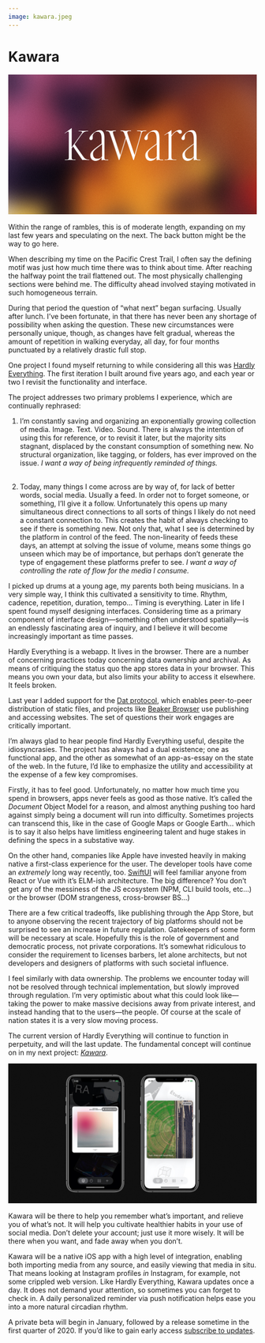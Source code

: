 ```yaml
---
image: kawara.jpeg
---
```


# Kawara

[![c:1/-1 r:56.25](kawara.jpeg)](https://kawara.app)

Within the range of rambles, this is of moderate length, expanding on my last few years and speculating on the next. The back button might be the way to go here.

When describing my time on the Pacific Crest Trail, I often say the defining motif was just how much time there was to think about time. After reaching the halfway point the trail flattened out. The most physically challenging sections were behind me. The difficulty ahead involved staying motivated in such homogeneous terrain.

During that period the question of “what next” began surfacing. Usually after lunch. I’ve been fortunate, in that there has never been any shortage of possibility when asking the question. These new circumstances were personally unique, though, as changes have felt gradual, whereas the amount of repetition in walking everyday, all day, for four months punctuated by a relatively drastic full stop.

One project I found myself returning to while considering all this was [Hardly Everything](https://hardlyeverything.com). The first iteration I built around five years ago, and each year or two I revisit the functionality and interface.

<!-- more -->

The project addresses two primary problems I experience, which are continually rephrased:

1. I’m constantly saving and organizing an exponentially growing collection of media. Image. Text. Video. Sound. There is always the intention of using this for reference, or to revisit it later, but the majority sits stagnant, displaced by the constant consumption of something new. No structural organization, like tagging, or folders, has ever improved on the issue. *I want a way of being infrequently reminded of things.*<br><br>

2. Today, many things I come across are by way of, for lack of better words, social media. Usually a feed. In order not to forget someone, or something, I’ll give it a follow. Unfortunately this opens up many simultaneous direct connections to all sorts of things I likely do not need a constant connection to. This creates the habit of always checking to see if there is something new. Not only that, what I see is determined by the platform in control of the feed. The non-linearity of feeds these days, an attempt at solving the issue of volume, means some things go unseen which may be of importance, but perhaps don’t generate the type of engagement these platforms prefer to see. *I want a way of controlling the rate of flow for the media I consume.*

I picked up drums at a young age, my parents both being musicians. In a very simple way, I think this cultivated a sensitivity to time. Rhythm, cadence, repetition, duration, tempo… Timing is everything. Later in life I spent found myself designing interfaces. Considering time as a primary component of interface design—something often understood spatially—is an endlessly fascinating area of inquiry, and I believe it will become increasingly important as time passes.

Hardly Everything is a webapp. It lives in the browser. There are a number of concerning practices today concerning data ownership and archival. As means of critiquing the status quo the app stores data in your browser. This means you own your data, but also limits your ability to access it elsewhere. It feels broken.

Last year I added support for the [Dat protocol](https://dat.foundation), which enables peer-to-peer distribution of static files, and projects like [Beaker Browser](https://beakerbrowser.com) use publishing and accessing websites. The set of questions their work engages are critically important.

I’m always glad to hear people find Hardly Everything useful, despite the idiosyncrasies. The project has always had a dual existence; one as functional app, and the other as somewhat of an app-as-essay on the state of the web. In the future, I’d like to emphasize the utility and accessibility at the expense of a few key compromises.

Firstly, it has to feel good. Unfortunately, no matter how much time you spend in browsers, apps never feels as good as those native. It’s called the *Document* Object Model for a reason, and almost anything pushing too hard against simply being a document will run into difficulty. Sometimes projects can transcend this, like in the case of Google Maps or Google Earth… which is to say it also helps have limitless engineering talent and huge stakes in defining the specs in a substative way.

On the other hand, companies like Apple have invested heavily in making native a first-class experience for the user. The developer tools have come an *extremely* long way recently, too. [SwiftUI](https://developer.apple.com/xcode/swiftui/) will feel familiar anyone from React or Vue with it’s ELM-ish architecture. The big difference? You don’t get any of the messiness of the JS ecosystem (NPM, CLI build tools, etc…) or the browser (DOM strangeness, cross-browser BS…)

There are a few critical tradeoffs, like publishing through the App Store, but to anyone observing the recent trajectory of big platforms should not be surprised to see an increase in future regulation. Gatekeepers of some form will be necessary at scale. Hopefully this is the role of government and democratic process, not private corporations. It’s somewhat ridiculous to consider the requirement to licenses barbers, let alone architects, but not developers and designers of platforms with such societal influence.

I feel similarly with data ownership. The problems we encounter today will not be resolved through technical implementation, but slowly improved through regulation. I’m very optimistic about what this could look like—taking the power to make massive decisions away from private interest, and instead handing that to the users—the people. Of course at the scale of nation states it is a very slow moving process.

The current version of Hardly Everything will continue to function in perpetuity, and will the last update. The fundamental concept will continue on in my next project: [*Kawara*](http://kawara.app).

![c:1/-1 r:56.25](kawara-app.jpeg)

Kawara will be there to help you remember what’s important, and relieve you of what’s not. It will help you cultivate healthier habits in your use of social media. Don’t delete your account; just use it more wisely. It will be there when you want, and fade away when you don’t.

Kawara will be a native iOS app with a high level of integration, enabling both importing media from any source, and easily viewing that media in situ. That means looking at Instagram profiles *in* Instagram, for example, not some crippled web version. Like Hardly Everything, Kawara updates once a day. It does not demand your attention, so sometimes you can forget to check in. A daily personalized reminder via push notification helps ease you into a more natural circadian rhythm.

A private beta will begin in January, followed by a release sometime in the first quarter of 2020. If you’d like to gain early access [subscribe to updates](https://www.kawara.app).